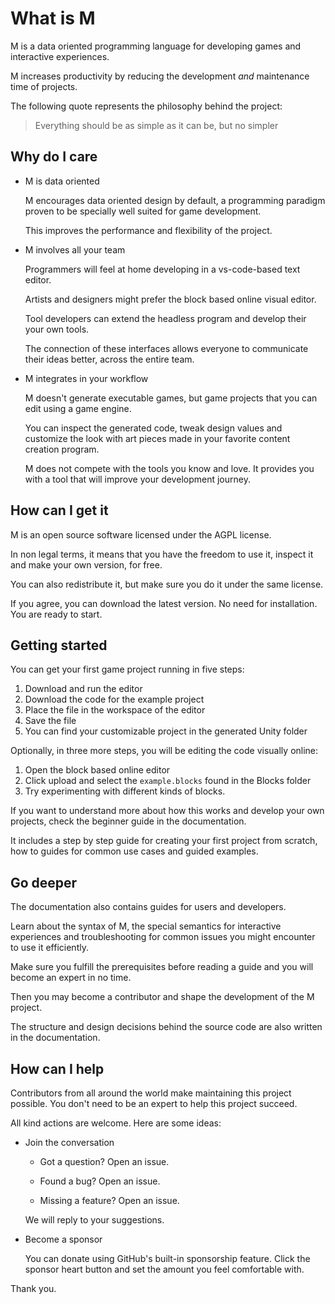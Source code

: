# What is M

M is a data oriented programming language for developing games and interactive experiences.

M increases productivity by reducing the development *and* maintenance time of projects.

The following quote represents the philosophy behind the project:

> Everything should be as simple as it can be, but no simpler

## Why do I care

* M is data oriented

  M encourages data oriented design by default, a programming paradigm proven to be specially well suited for game development.

  This improves the performance and flexibility of the project.

* M involves all your team

  Programmers will feel at home developing in a vs-code-based text editor.

  Artists and designers might prefer the block based online visual editor.

  Tool developers can extend the headless program and develop their your own tools.

  The connection of these interfaces allows everyone to communicate their ideas better, across the entire team.

* M integrates in your workflow

  M doesn't generate executable games, but game projects that you can edit using a game engine.

  You can inspect the generated code, tweak design values and customize the look with art pieces made in your favorite content creation program.

  M does not compete with the tools you know and love. It provides you with a tool that will improve your development journey.

## How can I get it

M is an open source software licensed under the AGPL license.

In non legal terms, it means that you have the freedom to use it, inspect it and make your own version, for free.

You can also redistribute it, but make sure you do it under the same license.

If you agree, you can download the latest version. No need for installation. You are ready to start.

## Getting started

You can get your first game project running in five steps:

1. Download and run the editor
2. Download the code for the example project
3. Place the file in the workspace of the editor
4. Save the file
5. You can find your customizable project in the generated Unity folder

Optionally, in three more steps, you will be editing the code visually online:

1. Open the block based online editor
2. Click upload and select the `example.blocks` found in the Blocks folder
3. Try experimenting with different kinds of blocks.

If you want to understand more about how this works and develop your own projects, check the beginner guide in the documentation.

It includes a step by step guide for creating your first project from scratch, how to guides for common use cases and guided examples.

## Go deeper

The documentation also contains guides for users and developers.

Learn about the syntax of M, the special semantics for interactive experiences and troubleshooting for common issues you might encounter to use it efficiently.

Make sure you fulfill the prerequisites before reading a guide and you will become an expert in no time.

Then you may become a contributor and shape the development of the M project.

The structure and design decisions behind the source code are also written in the documentation.

## How can I help

Contributors from all around the world make maintaining this project possible.
You don't need to be an expert to help this project succeed.

All kind actions are welcome. Here are some ideas:

* Join the conversation

  * Got a question? Open an issue.

  * Found a bug? Open an issue.

  * Missing a feature? Open an issue.

  We will reply to your suggestions.

* Become a sponsor

  You can donate using GitHub's built-in sponsorship feature. Click the sponsor heart button and set the amount you feel comfortable with.

Thank you.
